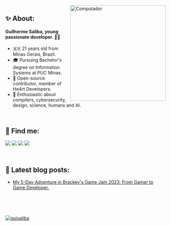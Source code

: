 <img src="https://raw.githubusercontent.com/MicaelliMedeiros/micaellimedeiros/master/image/computer-illustration.png" min-width="350px" max-width="350px" width="300px" align="right" alt="Computador">

## **✨ About:**

#### Guilherme Saliba, young passionate developer. 🧑‍💻

- 🇧🇷  21 years old from Minas Gerais, Brazil. <br>
- 🎓 Pursuing Bachelor's degree on Information Systems at PUC Minas.  <br>
- 💜 Open-source contributor, member of He4rt Developers.  <br>
- 🧠 Enthusiastic about compilers, cybersecurity, design, science, humans and AI.

<br>

## **💌 Find me:**

<p align="left">
  <a href="https://dev.to/guisaliba"><img src="https://img.shields.io/badge/dev.to-0A0A0A?style=for-the-badge&logo=dev.to&logoColor=white"></img></a>
  <a href="https://www.linkedin.com/in/guisaliba/"><img src="https://img.shields.io/badge/LinkedIn-0077B5?style=for-the-badge&logo=linkedin&logoColor=004182"></img></a>
  <a href="https://twitter.com/guisaliba1"><img src="https://img.shields.io/badge/Twitter-1DA1F2?style=for-the-badge&logo=twitter&logoColor=white"></img></a>
  <a href="https://www.twitch.tv/salibaa"><img src="https://img.shields.io/badge/Twitch-9146FF?style=for-the-badge&logo=twitch&logoColor=white"></img></a>
</p>  

<br>

## **📕 Latest blog posts:**
<!-- BLOG:START -->
- [My 5-Day Adventure in Brackey's Game Jam 2023: From Gamer to Game Developer.](https://dev.to/guisaliba/my-5-day-adventure-in-brackeys-game-jam-2023-from-gamer-to-game-developer-3d21)
<!-- BLOG:END -->

<br>
<br>
<br>

[![guisaliba](https://github-readme-stats.vercel.app/api/top-langs/?username=guisaliba&layout=compact&theme=tokyonight&hide=html,css&show_icons=true)](https://github.com/anuraghazra/github-readme-stats)
